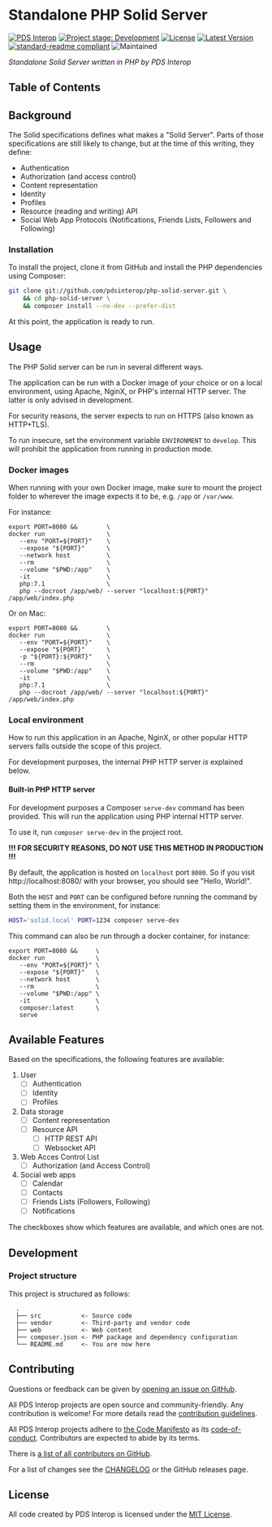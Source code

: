 # Standalone PHP Solid Server

[![PDS Interop][pdsinterop-shield]][pdsinterop-site]
[![Project stage: Development][project-stage-badge: Development]][project-stage-page]
[![License][license-shield]][license-link]
[![Latest Version][version-shield]][version-link]
[![standard-readme compliant][standard-readme-shield]][standard-readme-link]
![Maintained][maintained-shield]

_Standalone Solid Server written in PHP by PDS Interop_

## Table of Contents

<!-- toc -->
<!-- tocstop -->

## Background

The Solid specifications defines what makes a "Solid Server". Parts of
those specifications are still likely to change, but at the time of this writing,
they define:

- Authentication
- Authorization (and access control)
- Content representation
- Identity
- Profiles
- Resource (reading and writing) API
- Social Web App Protocols (Notifications, Friends Lists, Followers and Following)

<!--
To read more about Solid, and which IETF and W3C specifications are used, visit: https://pdsinterop.org/solid-specs-overview/
-->

### Installation

To install the project, clone it from GitHub and install the PHP dependencies
using Composer:

```sh
git clone git://github.com/pdsinterop/php-solid-server.git \
    && cd php-solid-server \
    && composer install --no-dev --prefer-dist
```
At this point, the application is ready to run.

## Usage

The PHP Solid server can be run in several different ways.

<!-- @TODO: Add local Dockerfile  -->

The application can be run with a Docker image of your choice or on a local
environment, using Apache, NginX, or PHP's internal HTTP server. The latter is
only advised in development.

For security reasons, the server expects to run on HTTPS (also known as HTTP+TLS).

To run insecure, set the environment variable `ENVIRONMENT` to `develop`. This
will prohibit the application from running in production mode.

<!--
   @TODO: Add single-button deploy scripts/config for Heroku, Glitch, and other
          popular playgrounds/developer oriented service providers.
-->

### Docker images

When running with your own Docker image, make sure to mount the project folder
to wherever the image expects it to be, e.g. `/app` or `/var/www`.

For instance:

```
export PORT=8080 &&        \
docker run                 \
   --env "PORT=${PORT}"    \
   --expose "${PORT}"      \
   --network host          \
   --rm                    \
   --volume "$PWD:/app"    \
   -it                     \
   php:7.1                 \
   php --docroot /app/web/ --server "localhost:${PORT}" /app/web/index.php
```
Or on Mac:
```
export PORT=8080 &&        \
docker run                 \
   --env "PORT=${PORT}"    \
   --expose "${PORT}"      \
   -p "${PORT}:${PORT}"    \
   --rm                    \
   --volume "$PWD:/app"    \
   -it                     \
   php:7.1                 \
   php --docroot /app/web/ --server "localhost:${PORT}" /app/web/index.php
```


### Local environment

How to run this application in an Apache, NginX, or other popular HTTP servers
falls outside the scope of this project.

For development purposes, the internal PHP HTTP server _is_ explained below.

#### Built-in PHP HTTP server

For development purposes a Composer `serve-dev` command has been provided. This will
run the application using PHP internal HTTP server.

To use it, run `composer serve-dev` in the project root.

**!!! FOR SECURITY REASONS, DO NOT USE THIS METHOD IN PRODUCTION !!!**

By default, the application is hosted on `localhost` port `8080`.
So if you visit http://localhost:8080/ with your browser, you should see "Hello, World!".

Both the `HOST` and `PORT` can be configured before running the command by
setting them in the environment, for instance:

```sh
HOST='solid.local' PORT=1234 composer serve-dev
```

This command can also be run through a docker container, for instance:

```
export PORT=8080 &&     \
docker run              \
   --env "PORT=${PORT}" \
   --expose "${PORT}"   \
   --network host       \
   --rm                 \
   --volume "$PWD:/app" \
   -it                  \
   composer:latest      \
   serve
```

<!-- @TODO: Set up email addresses for security and community outreach

## Security

If you discover any security related issues, please email <security@pdsinterop.org> instead of using the issue tracker.

-->

## Available Features

Based on the specifications, the following features are available:

1. User
   - [ ] Authentication
   - [ ] Identity
   - [ ] Profiles
2. Data storage
   - [ ] Content representation
   - [ ] Resource API
     - [ ] HTTP REST API
     - [ ] Websocket API
3. Web Acces Control List
   - [ ] Authorization (and Access Control)
4. Social web apps
   - [ ] Calendar
   - [ ] Contacts
   - [ ] Friends Lists (Followers, Following)
   - [ ] Notifications

The checkboxes show which features are available, and which ones are not.


## Development

### Project structure

This project is structured as follows:

<!--
  .
  ├── build         <- Artifacts created by CI and CLI scripts
  ├── cli           <- CLI scripts
  ├── docs          <- Documentation, hosted at https://pdsinterop.org/solid-server-php/
  ├── src           <- Source code
  ├── tests         <- Unit- and integration-tests
  ├── vendor        <- Third-party and vendor code
  ├── web           <- Web content
  ├── composer.json <- PHP package and dependency configuration
  └── README.md     <- You are now here
-->
```
  .
  ├── src           <- Source code
  ├── vendor        <- Third-party and vendor code
  ├── web           <- Web content
  ├── composer.json <- PHP package and dependency configuration
  └── README.md     <- You are now here
```

<!--
### Coding conventions

You can also run [php-cs-fixer](https://github.com/FriendsOfPHP/PHP-CS-Fixer) with the configuration file that can be found in the project root directory.

This project comes with a configuration file and an executable for [php-cs-fixer](https://github.com/FriendsOfPHP/PHP-CS-Fixer) (`.php_cs`) that you can use to (re)format your sourcecode for compliance with this project's coding guidelines:

```sh
$ composer php-cs-fixer fix
```

### Testing

The PHPUnit version to be used is the one installed as a `dev-` dependency via composer. It can be run using `composer test` or by calling it directly:

```sh
$ ./vendor/bin/phpunit
```
-->

## Contributing

Questions or feedback can be given by [opening an issue on GitHub](https://github.com/pdsinterop/flysystem-rdf/issues).

All PDS Interop projects are open source and community-friendly. 
Any contribution is welcome!
For more details read the [contribution guidelines](contributing.md).

All PDS Interop projects adhere to [the Code Manifesto](http://codemanifesto.com)
as its [code-of-conduct](CODE_OF_CONDUCT.md). Contributors are expected to abide by its terms.

There is [a list of all contributors on GitHub][contributors-page].

For a list of changes see the [CHANGELOG](CHANGELOG.md) or the GitHub releases page.

## License

All code created by PDS Interop is licensed under the [MIT License][license-link].

[contributors-page]:  https://github.com/pdsinterop/flysystem-rdf/contributors
[license-link]: ./LICENSE
[license-shield]: https://img.shields.io/github/license/pdsinterop/flysystem-rdf.svg
[maintained-shield]: https://img.shields.io/maintenance/yes/2020
[pdsinterop-shield]: https://img.shields.io/badge/-PDS%20Interop-gray.svg?logo=data%3Aimage%2Fsvg%2Bxml%3Bbase64%2CPHN2ZyB4bWxucz0iaHR0cDovL3d3dy53My5vcmcvMjAwMC9zdmciIHZpZXdCb3g9Ii01IC01IDExMCAxMTAiIGZpbGw9IiNGRkYiIHN0cm9rZS13aWR0aD0iMCI+CiAgICA8cGF0aCBkPSJNLTEgNTJoMTdhMzcuNSAzNC41IDAgMDAyNS41IDMxLjE1di0xMy43NWEyMC43NSAyMSAwIDAxOC41LTQwLjI1IDIwLjc1IDIxIDAgMDE4LjUgNDAuMjV2MTMuNzVhMzcgMzQuNSAwIDAwMjUuNS0zMS4xNWgxN2EyMiAyMS4xNSAwIDAxLTEwMiAweiIvPgogICAgPHBhdGggZD0iTSAxMDEgNDhhMi43NyAyLjY3IDAgMDAtMTAyIDBoIDE3YTIuOTcgMi44IDAgMDE2OCAweiIvPgo8L3N2Zz4K
[pdsinterop-site]: https://pdsinterop.org/
[project-stage-badge: Development]: https://img.shields.io/badge/Project%20Stage-Development-yellowgreen.svg
[project-stage-page]: https://blog.pother.ca/project-stages/
[standard-readme-link]: https://github.com/RichardLitt/standard-readme
[standard-readme-shield]: https://img.shields.io/badge/readme%20style-standard-brightgreen.svg
[version-link]: https://packagist.org/packages/pdsinterop/flysystem-rdf
[version-shield]: https://img.shields.io/github/v/release/pdsinterop/flysystem-rdf?sort=semver
